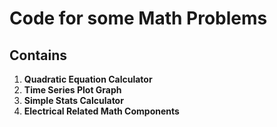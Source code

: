# Code for some Math Problems
## Contains
1. **Quadratic Equation Calculator**
2. **Time Series Plot Graph**
3. **Simple Stats Calculator**
4. **Electrical Related Math Components**
